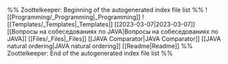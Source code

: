 %% Zoottelkeeper: Beginning of the autogenerated index file list  %%
 ![[Programming/_Programming|_Programming]]
 ![[Templates/_Templates|_Templates]]
 [[2023-03-07|2023-03-07]]
 [[Вопросы на собеседованиях по JAVA|Вопросы на собеседованиях по JAVA]]
 [[Files/_Files|_Files]]
 [[JAVA Comparator|JAVA Comparator]]
 [[JAVA natural ordering|JAVA natural ordering]]
 [[Readme|Readme]]
%% Zoottelkeeper: End of the autogenerated index file list  %%
